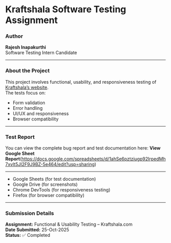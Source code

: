 # Kraftshala Software Testing Assignment 

###  Author
**Rajesh Inapakurthi**  
Software Testing Intern Candidate

---

###  About the Project
This project involves functional, usability, and responsiveness testing of [Kraftshala’s website](https://www.kraftshala.com/).  
The tests focus on:
- Form validation  
- Error handling  
- UI/UX and responsiveness  
- Browser compatibility  

---

###  Test Report
You can view the complete bug report and test documentation here:
**View Google Sheet Report**(https://docs.google.com/spreadsheets/d/1ahSe6pztziugp92IrpedMh7xvlt5JI2F9J9BZ-5e464/edit?usp=sharing)




---

- Google Sheets (for test documentation)  
- Google Drive (for screenshots)  
- Chrome DevTools (for responsiveness testing)  
- Firefox (for browser compatibility)

---

###  Submission Details
**Assignment:** Functional & Usability Testing – Kraftshala.com  
**Date Submitted:** 25-Oct-2025  
**Status:** ✅ Completed

